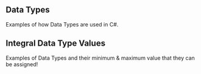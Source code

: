 Data Types
----

Examples of how Data Types are used in C#.


Integral Data Type Values
----

Examples of Data Types and their minimum & maximum value that they can be assigned! 
